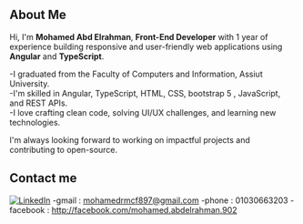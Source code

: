 
## About Me

Hi, I'm **Mohamed Abd Elrahman**, **Front-End Developer** with 1 year of experience building responsive and user-friendly web applications using **Angular** and **TypeScript**.

 -I graduated from the Faculty of Computers and Information, Assiut University.  
 -I'm skilled in Angular, TypeScript, HTML, CSS, bootstrap 5 , JavaScript, and REST APIs.  
 -I love crafting clean code, solving UI/UX challenges, and learning new technologies.  

I'm always looking forward to working on impactful projects and contributing to open-source.

## Contact me

[![LinkedIn](https://img.shields.io/badge/LinkedIn-blue?style=for-the-badge&logo=linkedin&logoColor=white)](https://linkedin.com/in/mohamed-abd-el-rahman-134b1224b)
-gmail : mohamedrmcf897@gmail.com
-phone : 01030663203
-facebook : http://facebook.com/mohamed.abdelrahman.902

